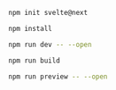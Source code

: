 ```bash
npm init svelte@next
```

```bash
npm install
```

```bash
npm run dev -- --open
```

```bash
npm run build
```

```bash
npm run preview -- --open
```

